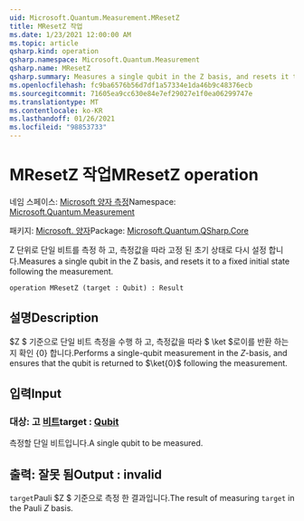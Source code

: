```yaml
---
uid: Microsoft.Quantum.Measurement.MResetZ
title: MResetZ 작업
ms.date: 1/23/2021 12:00:00 AM
ms.topic: article
qsharp.kind: operation
qsharp.namespace: Microsoft.Quantum.Measurement
qsharp.name: MResetZ
qsharp.summary: Measures a single qubit in the Z basis, and resets it to a fixed initial state following the measurement.
ms.openlocfilehash: fc9ba6576b56d7df1a57334e1da46b9c48376ecb
ms.sourcegitcommit: 71605ea9cc630e84e7ef29027e1f0ea06299747e
ms.translationtype: MT
ms.contentlocale: ko-KR
ms.lasthandoff: 01/26/2021
ms.locfileid: "98853733"
---
```

# <a name="mresetz-operation"></a><span data-ttu-id="b62e5-102">MResetZ 작업</span><span class="sxs-lookup"><span data-stu-id="b62e5-102">MResetZ operation</span></span>

<span data-ttu-id="b62e5-103">네임 스페이스: [Microsoft 양자 측정](xref:Microsoft.Quantum.Measurement)</span><span class="sxs-lookup"><span data-stu-id="b62e5-103">Namespace: [Microsoft.Quantum.Measurement](xref:Microsoft.Quantum.Measurement)</span></span>

<span data-ttu-id="b62e5-104">패키지: [Microsoft. 양자](https://nuget.org/packages/Microsoft.Quantum.QSharp.Core)</span><span class="sxs-lookup"><span data-stu-id="b62e5-104">Package: [Microsoft.Quantum.QSharp.Core](https://nuget.org/packages/Microsoft.Quantum.QSharp.Core)</span></span>


<span data-ttu-id="b62e5-105">Z 단위로 단일 비트를 측정 하 고, 측정값을 따라 고정 된 초기 상태로 다시 설정 합니다.</span><span class="sxs-lookup"><span data-stu-id="b62e5-105">Measures a single qubit in the Z basis, and resets it to a fixed initial state following the measurement.</span></span>

```qsharp
operation MResetZ (target : Qubit) : Result
```


## <a name="description"></a><span data-ttu-id="b62e5-106">설명</span><span class="sxs-lookup"><span data-stu-id="b62e5-106">Description</span></span>

<span data-ttu-id="b62e5-107">$Z $ 기준으로 단일 비트 측정을 수행 하 고, 측정값을 따라 $ \ket $로이를 반환 하는지 확인 {0} 합니다.</span><span class="sxs-lookup"><span data-stu-id="b62e5-107">Performs a single-qubit measurement in the $Z$-basis, and ensures that the qubit is returned to $\ket{0}$ following the measurement.</span></span>

## <a name="input"></a><span data-ttu-id="b62e5-108">입력</span><span class="sxs-lookup"><span data-stu-id="b62e5-108">Input</span></span>

### <a name="target--qubit"></a><span data-ttu-id="b62e5-109">대상: 고 [비트](xref:microsoft.quantum.lang-ref.qubit)</span><span class="sxs-lookup"><span data-stu-id="b62e5-109">target : [Qubit](xref:microsoft.quantum.lang-ref.qubit)</span></span>

<span data-ttu-id="b62e5-110">측정할 단일 비트입니다.</span><span class="sxs-lookup"><span data-stu-id="b62e5-110">A single qubit to be measured.</span></span>



## <a name="output--__invalidresult__"></a><span data-ttu-id="b62e5-111">출력: __잘못 <Result> 됨__</span><span class="sxs-lookup"><span data-stu-id="b62e5-111">Output : __invalid<Result>__</span></span>

<span data-ttu-id="b62e5-112">`target`Pauli $Z $ 기준으로 측정 한 결과입니다.</span><span class="sxs-lookup"><span data-stu-id="b62e5-112">The result of measuring `target` in the Pauli $Z$ basis.</span></span>